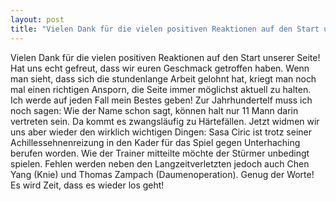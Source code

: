 ```yaml
---
layout: post
title: "Vielen Dank für die vielen positiven Reaktionen auf den Start unserer Seite!"
---
```


Vielen Dank für die vielen positiven Reaktionen auf den Start unserer Seite! Hat uns echt gefreut, dass wir euren Geschmack getroffen haben. Wenn man sieht, dass sich die stundenlange Arbeit gelohnt hat, kriegt man noch mal einen richtigen Ansporn, die Seite immer möglichst aktuell zu halten. Ich werde auf jeden Fall mein Bestes geben! Zur Jahrhundertelf muss ich noch sagen: Wie der Name schon sagt, können halt nur 11 Mann darin vertreten sein. Da kommt es zwangsläufig zu Härtefällen. Jetzt widmen wir uns aber wieder den wirklich wichtigen Dingen: Sasa Ciric ist trotz seiner Achillessehnenreizung in den Kader für das Spiel gegen Unterhaching berufen worden. Wie der Trainer mitteilte möchte der Stürmer unbedingt spielen. Fehlen werden neben den Langzeitverletzten jedoch auch Chen Yang (Knie) und Thomas Zampach (Daumenoperation). Genug der Worte! Es wird Zeit, dass es wieder los geht!
